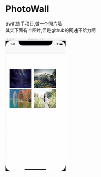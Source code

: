 # PhotoWall
Swift练手项目,做一个照片墙  
其实下面有个图片,但是github的网速不给力啊

![alt gif演示](https://github.com/guochaoshun/PhotoWall/blob/master/QQ20190529-145315.gif)

